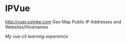 # IPVue
http://vuer.ostrike.com
Geo Map Public IP Addresses and Websites/Hostnames

*My vue-cli learning experience*
